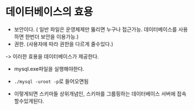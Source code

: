 # 데이터베이스의 효용

- 보안이다. ( 일반 파일은 운영체제만 뚫리면 누구나 접근가능. 데이터베이스를 사용하면 한번더 보안을 이용가능.)
- 권한. (사용자에 따라 권한을 다르게 줄수있다.)

-> 이러한 효용을 데이터베이스가 제공한다.

- mysql.exe파일을 실행해야한다.
- `./mysql -uroot -p`로 들어오면됨

- 이렇게되면 스키마들 상위개념인, 스키마를 그룹핑하는 데이터베이스 서버에 접속할수있게된다.
